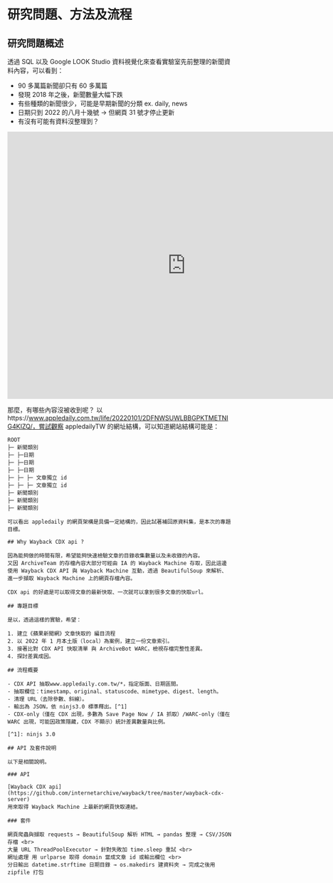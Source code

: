 # 研究問題、方法及流程

## 研究問題概述

透過 SQL 以及 Google LOOK Studio 資料視覺化來查看實驗室先前整理的新聞資料內容，可以看到：

- 90 多萬篇新聞卻只有 60 多萬篇
- 發現 2018 年之後，新聞數量大幅下跌
- 有些種類的新聞很少，可能是早期新聞的分類 ex. daily, news
- 日期只到 2022 的八月十幾號 -> 但網頁 31 號才停止更新
- 有沒有可能有資料沒整理到？

<iframe width="800" height="600" src="https://lookerstudio.google.com/embed/reporting/892b2c90-c9a4-4488-a6f7-559739d5a64c/page/crMUF" frameborder="0" style="border:0" allowfullscreen sandbox="allow-storage-access-by-user-activation allow-scripts allow-same-origin allow-popups allow-popups-to-escape-sandbox"></iframe>

那麼，有哪些內容沒被收到呢？
以https://www.appledaily.com.tw/life/20220101/2DFNWSUWLBBGPKTMETNIG4KIZQ/，嘗試觀察 appledailyTW 的網址結構，可以知道網站結構可能是：

```
ROOT
├─ 新聞類別
├─ ├─日期
├─ ├─日期
├─ ├─日期
├─ ├─ ├─ 文章獨立 id
├─ ├─ ├─ 文章獨立 id
├─ 新聞類別
├─ 新聞類別
├─ 新聞類別

可以看出 appledaily 的網頁架構是具備一定結構的，因此試著補回原資料集，是本次的專題目標。

## Why Wayback CDX api ?

因為能夠做的時間有限，希望能夠快速檢驗文章的目錄收集數量以及未收錄的內容。
又因 ArchiveTeam 的存檔內容大部分可經由 IA 的 Wayback Machine 存取，因此這邊使用 Wayback CDX API 與 Wayback Machine 互動，透過 BeautifulSoup 來解析、進一步擷取 Wayback Machine 上的網頁存檔內容。

CDX api 的好處是可以取得文章的最新快取、一次就可以拿到很多文章的快取url。

## 專題目標

是以，透過這樣的實驗，希望：

1. 建立《蘋果新聞網》文章快取的 編目流程
2. 以 2022 年 1 月本土版（local）為案例，建立一份文章索引。
3. 接著比對 CDX API 快取清單 與 ArchiveBot WARC，檢視存檔完整性差異。
4. 探討差異成因。

## 流程概要

- CDX API 抽取www.appledaily.com.tw/*，指定版面、日期區間。
- 抽取欄位：timestamp、original、statuscode、mimetype、digest、length。
- 清理 URL（去除參數、斜線）。
- 輸出為 JSON，依 ninjs3.0 標準釋出。[^1]
- CDX-only（僅在 CDX 出現，多數為 Save Page Now / IA 抓取）/WARC-only（僅在 WARC 出現，可能因政策隱藏，CDX 不顯示）統計差異數量與比例。

[^1]: ninjs 3.0

## API 及套件說明

以下是相關說明。

### API

[Wayback CDX api](https://github.com/internetarchive/wayback/tree/master/wayback-cdx-server)
用來取得 Wayback Machine 上最新的網頁快取連結。

### 套件

網頁爬蟲與擷取 requests → BeautifulSoup 解析 HTML → pandas 整理 → CSV/JSON 存檔 <br>
大量 URL ThreadPoolExecutor → 針對失敗加 time.sleep 重試 <br>
網址處理 用 urlparse 取得 domain 當成文章 id 或輸出欄位 <br>
分日輸出 datetime.strftime 日期目錄 → os.makedirs 建資料夾 → 完成之後用 zipfile 打包
```

